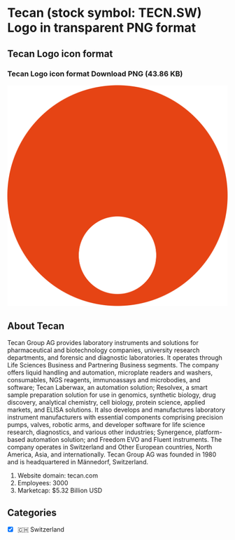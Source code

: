 # Tecan (stock symbol: TECN.SW) Logo in transparent PNG format

## Tecan Logo icon format

### Tecan Logo icon format Download PNG (43.86 KB)

![Tecan Logo icon format Download PNG (43.86 KB)](/img/orig/TECN.SW-86c6daf4.png)

## About Tecan

Tecan Group AG provides laboratory instruments and solutions for pharmaceutical and biotechnology companies, university research departments, and forensic and diagnostic laboratories. It operates through Life Sciences Business and Partnering Business segments. The company offers liquid handling and automation, microplate readers and washers, consumables, NGS reagents, immunoassays and microbodies, and software; Tecan Laberwax, an automation solution; Resolvex, a smart sample preparation solution for use in genomics, synthetic biology, drug discovery, analytical chemistry, cell biology, protein science, applied markets, and ELISA solutions. It also develops and manufactures laboratory instrument manufacturers with essential components comprising precision pumps, valves, robotic arms, and developer software for life science research, diagnostics, and various other industries; Synergence, platform-based automation solution; and Freedom EVO and Fluent instruments. The company operates in Switzerland and Other European countries, North America, Asia, and internationally. Tecan Group AG was founded in 1980 and is headquartered in Männedorf, Switzerland.

1. Website domain: tecan.com
2. Employees: 3000
3. Marketcap: $5.32 Billion USD


## Categories
- [x] 🇨🇭 Switzerland
